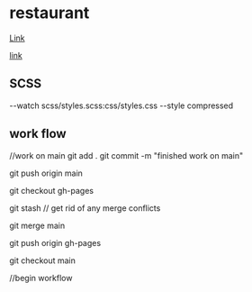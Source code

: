 # restaurant

[Link](https://josiesavill.github.io/restaurant/)



[link](https://josiesavill.github.io/restaurant/)


## SCSS 


--watch scss/styles.scss:css/styles.css --style compressed

## work flow

//work on main
git add .
git commit  -m "finished work on main"

git push origin main 

git checkout gh-pages

git stash 
// get rid of any merge conflicts

git merge main

git push origin gh-pages

git checkout main

//begin workflow


